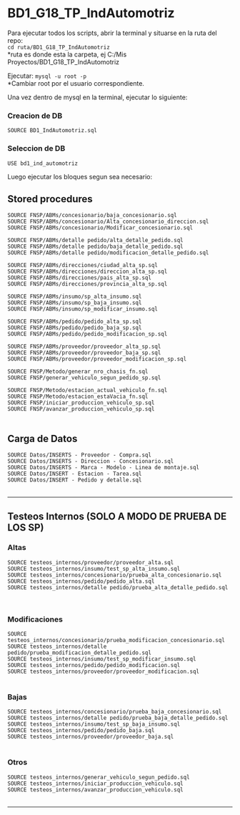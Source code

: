 # BD1_G18_TP_IndAutomotriz

Para ejecutar todos los scripts, abrir la terminal y situarse en la ruta del repo:  
`cd ruta/BD1_G18_TP_IndAutomotriz`  
*ruta es donde esta la carpeta, ej C:/Mis Proyectos/BD1_G18_TP_IndAutomotriz

Ejecutar: `mysql -u root -p`  
*Cambiar root por el usuario correspondiente.

Una vez dentro de mysql en la terminal, ejecutar lo siguiente:

### Creacion de DB

`SOURCE BD1_IndAutomotriz.sql`  

### Seleccion de DB
`USE bd1_ind_automotriz`  

Luego ejecutar los bloques segun sea necesario:

## Stored procedures
`SOURCE FNSP/ABMs/concesionario/baja_concesionario.sql`  
`SOURCE FNSP/ABMs/concesionario/Alta_concesionario_direccion.sql`  
`SOURCE FNSP/ABMs/concesionario/Modificar_concesionario.sql`  

`SOURCE FNSP/ABMs/detalle pedido/alta_detalle_pedido.sql`  
`SOURCE FNSP/ABMs/detalle pedido/baja_detalle_pedido.sql`  
`SOURCE FNSP/ABMs/detalle pedido/modificacion_detalle_pedido.sql`  

`SOURCE FNSP/ABMs/direcciones/ciudad_alta_sp.sql`  
`SOURCE FNSP/ABMs/direcciones/direccion_alta_sp.sql`  
`SOURCE FNSP/ABMs/direcciones/pais_alta_sp.sql`  
`SOURCE FNSP/ABMs/direcciones/provincia_alta_sp.sql`  

`SOURCE FNSP/ABMs/insumo/sp_alta_insumo.sql`  
`SOURCE FNSP/ABMs/insumo/sp_baja_insumo.sql`  
`SOURCE FNSP/ABMs/insumo/sp_modificar_insumo.sql`  

`SOURCE FNSP/ABMs/pedido/pedido_alta_sp.sql`  
`SOURCE FNSP/ABMs/pedido/pedido_baja_sp.sql`  
`SOURCE FNSP/ABMs/pedido/pedido_modificacion_sp.sql`  

`SOURCE FNSP/ABMs/proveedor/proveedor_alta_sp.sql`  
`SOURCE FNSP/ABMs/proveedor/proveedor_baja_sp.sql`  
`SOURCE FNSP/ABMs/proveedor/proveedor_modificacion_sp.sql`  

`SOURCE FNSP/Metodo/generar_nro_chasis_fn.sql`  
`SOURCE FNSP/generar_vehiculo_segun_pedido_sp.sql`  

`SOURCE FNSP/Metodo/estacion_actual_vehiculo_fn.sql`  
`SOURCE FNSP/Metodo/estacion_estaVacia_fn.sql`  
`SOURCE FNSP/iniciar_produccion_vehiculo_sp.sql`  
`SOURCE FNSP/avanzar_produccion_vehiculo_sp.sql`  
<br>

## Carga de Datos
`SOURCE Datos/INSERTS - Proveedor - Compra.sql`  
`SOURCE Datos/INSERTS - Direccion - Concesionario.sql`  
`SOURCE Datos/INSERTS - Marca - Modelo - Linea de montaje.sql`  
`SOURCE Datos/INSERT - Estacion - Tarea.sql`  
`SOURCE Datos/INSERT - Pedido y detalle.sql`  
<br>

---

## Testeos Internos (SOLO A MODO DE PRUEBA DE LOS SP)
### Altas
`SOURCE testeos_internos/proveedor/proveedor_alta.sql`  
`SOURCE testeos_internos/insumo/test_sp_alta_insumo.sql`  
`SOURCE testeos_internos/concesionario/prueba_alta_concesionario.sql`  
`SOURCE testeos_internos/pedido/pedido_alta.sql`  
`SOURCE testeos_internos/detalle pedido/prueba_alta_detalle_pedido.sql`  

<br>

### Modificaciones

`SOURCE testeos_internos/concesionario/prueba_modificacion_concesionario.sql`  
`SOURCE testeos_internos/detalle pedido/prueba_modificacion_detalle_pedido.sql`  
`SOURCE testeos_internos/insumo/test_sp_modificar_insumo.sql`  
`SOURCE testeos_internos/pedido/pedido_modificacion.sql`  
`SOURCE testeos_internos/proveedor/proveedor_modificacion.sql`  
<br>

### Bajas
`SOURCE testeos_internos/concesionario/prueba_baja_concesionario.sql`  
`SOURCE testeos_internos/detalle pedido/prueba_baja_detalle_pedido.sql`  
`SOURCE testeos_internos/insumo/test_sp_baja_insumo.sql`  
`SOURCE testeos_internos/pedido/pedido_baja.sql`  
`SOURCE testeos_internos/proveedor/proveedor_baja.sql`  
<br>

### Otros
`SOURCE testeos_internos/generar_vehiculo_segun_pedido.sql`  
`SOURCE testeos_internos/iniciar_produccion_vehiculo.sql`  
`SOURCE testeos_internos/avanzar_produccion_vehiculo.sql`  
<br>

---
